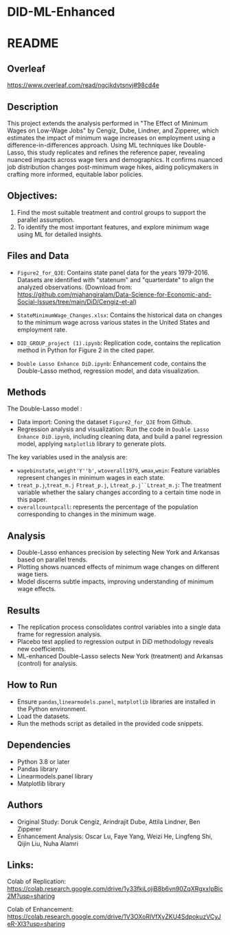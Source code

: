 # DID-ML-Enhanced
# README
## Overleaf
https://www.overleaf.com/read/ngcjkdvtsnvj#98cd4e
## Description
This project extends the analysis performed in "The Effect of Minimum Wages on Low-Wage Jobs" by Cengiz, Dube, Lindner, and Zipperer, which estimates the impact of minimum wage increases on employment using a difference-in-differences approach. Using ML techniques like Double-Lasso, this study replicates and refines the reference paper, revealing nuanced impacts across wage tiers and demographics. It confirms nuanced job distribution changes post-minimum wage hikes, aiding policymakers in crafting more informed, equitable labor policies.

## Objectives:
 1. Find the most suitable treatment and control groups to support the parallel assumption.
 2. To identify the most important features, and explore minimum wage using ML for detailed insights.

## Files and Data
- `Figure2_for_QJE`: Contains state panel data for the years 1979-2016.
Datasets are identified with "statenum" and "quarterdate" to align the analyzed observations. (Download from: https://github.com/mjahangiralam/Data-Science-for-Economic-and-Social-Issues/tree/main/DiD/Cengiz-et-al)

- `StateMinimumWage_Changes.xlsx`: Contains the historical data on changes to the minimum wage across various states in the United States and employment rate. 

- `DID_GROUP_project (1).ipynb`: Replication code, contains the replication method in Python for Figure 2 in the cited paper.

- `Double Lasso Enhance DiD.ipynb`: Enhancement code, contains the Double-Lasso method, regression model, and data visualization.
  
## Methods

The Double-Lasso model :
- Data import: Coning the dataset `Figure2_for_QJE` from Github.
- Regression analysis and visualization: Run the code in `Double Lasso Enhance DiD.ipynb`, including cleaning data, and build a panel regression model, applying  `matplotlib` library to generate plots.

The key variables used in the analysis are:
-  `wagebinstate`, `weight'Y''b'`, `wtoverall1979`, `wmax`,`wmin`: Feature variables represent changes in minimum wages in each state.
- `treat_p.j`,`treat_m.j` `Ftreat_p.j`, `Ltreat_p.j``Ltreat_m.j`: The treatment variable whether the salary changes according to a certain time node in this paper.
- `overallcountpcall`: represents the percentage of the population corresponding to changes in the minimum wage.


## Analysis
- Double-Lasso enhances precision by selecting New York and Arkansas based on parallel trends.
- Plotting shows nuanced effects of minimum wage changes on different wage tiers.
- Model discerns subtle impacts, improving understanding of minimum wage effects.

## Results
- The replication process consolidates control variables into a single data frame for regression analysis.
- Placebo test applied to regression output in DiD methodology reveals new coefficients.
- ML-enhanced Double-Lasso selects New York (treatment) and Arkansas (control) for analysis.

## How to Run
- Ensure `pandas`,`linearmodels.panel`, `matplotlib` libraries are installed in the Python environment.
- Load the datasets.
- Run the methods script as detailed in the provided code snippets.

## Dependencies
- Python 3.8 or later
- Pandas library
- Linearmodels.panel library
- Matplotlib library

## Authors
- Original Study: Doruk Cengiz, Arindrajit Dube, Attila Lindner, Ben Zipperer
- Enhancement Analysis: Oscar Lu, Faye Yang, Weizi He, Lingfeng Shi, Qijin Liu, Nuha Alamri

## Links:
Colab of Replication: https://colab.research.google.com/drive/1y33fkiLojiB8b6vn90ZqXRgxxIpBic2M?usp=sharing

Colab of Enhancement: https://colab.research.google.com/drive/1V3OXoRlVfXyZKU4SdpokuzVCyJeR-Xl3?usp=sharing
